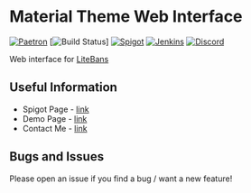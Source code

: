 # Material Theme Web Interface
[![Paetron](https://img.shields.io/badge/Patreon-subscribe-lightblue.svg)](https://www.patreon.com/GlareMasters)
[![Build Status](https://travis-ci.org/darbyjack/Guilds-Plugin.svg?branch=dev%2F2.0)]
[![Spigot](https://img.shields.io/badge/Spigot-Project%20Page-orange.svg)](https://www.spigotmc.org/resources/litebans-material-design-theme-multiple-themes-included.46648/)
[![Jenkins](https://img.shields.io/badge/Jenkins-Development%20Builds-blue.svg)](hhttps://ci.glaremasters.me/job/Litebans-MD/) 
[![Discord](https://img.shields.io/discord/272126301010264064.svg)](https://glaremasters.me/discord) 

Web interface for [LiteBans](https://www.spigotmc.org/resources/litebans.3715/)

## Useful Information

- Spigot Page - [link](https://www.spigotmc.org/resources/litebans-material-design-theme-multiple-themes-included.46648/)
- Demo Page - [link](https://glaremasters.me/litebans/)
- Contact Me - [link](mailto:admin@glaremasters.me)

## Bugs and Issues

Please open an issue if you find a bug / want a new feature!
